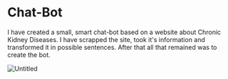 # Chat-Bot
I have created a small, smart chat-bot based on a website about Chronic Kidney Diseases. I have scrapped the site, took it's information and transformed it in possible sentences. After that all that remained was to create the bot.

![Untitled](https://github.com/AdrianMargarit/Chat-Bot/assets/96662075/82aafe3e-3d83-4617-bcc0-8a5b19d3ade4)
